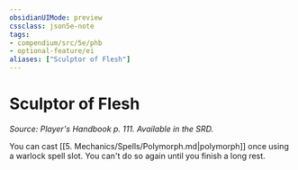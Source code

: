 ```yaml
---
obsidianUIMode: preview
cssclass: json5e-note
tags:
- compendium/src/5e/phb
- optional-feature/ei
aliases: ["Sculptor of Flesh"]
---
```

# Sculptor of Flesh
*Source: Player's Handbook p. 111. Available in the SRD.* 

You can cast [[5. Mechanics/Spells/Polymorph.md\|polymorph]] once using a warlock spell slot. You can't do so again until you finish a long rest.